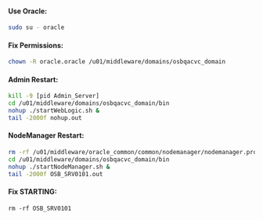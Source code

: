 #### Use Oracle:
```sh
sudo su - oracle
```

#### Fix Permissions:
```sh
chown -R oracle.oracle /u01/middleware/domains/osbqacvc_domain
```
#### Admin Restart:
```sh
kill -9 [pid Admin_Server]
cd /u01/middleware/domains/osbqacvc_domain/bin
nohup ./startWebLogic.sh &
tail -2000f nohup.out
```

#### NodeManager Restart:
```sh
rm -rf /u01/middleware/oracle_common/common/nodemanager/nodemanager.process.lck
cd /u01/middleware/domains/osbqacvc_domain/bin
nohup ./startNodeManager.sh &
tail -2000f OSB_SRV0101.out
```

#### Fix STARTING:
```
rm -rf OSB_SRV0101
```





